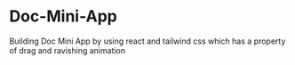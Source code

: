 # Doc-Mini-App
Building Doc Mini App by using react and tailwind css which has a property of drag and ravishing animation
